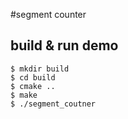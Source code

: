 #segment counter

## build & run demo

```
$ mkdir build
$ cd build
$ cmake ..
$ make
$ ./segment_coutner
```
